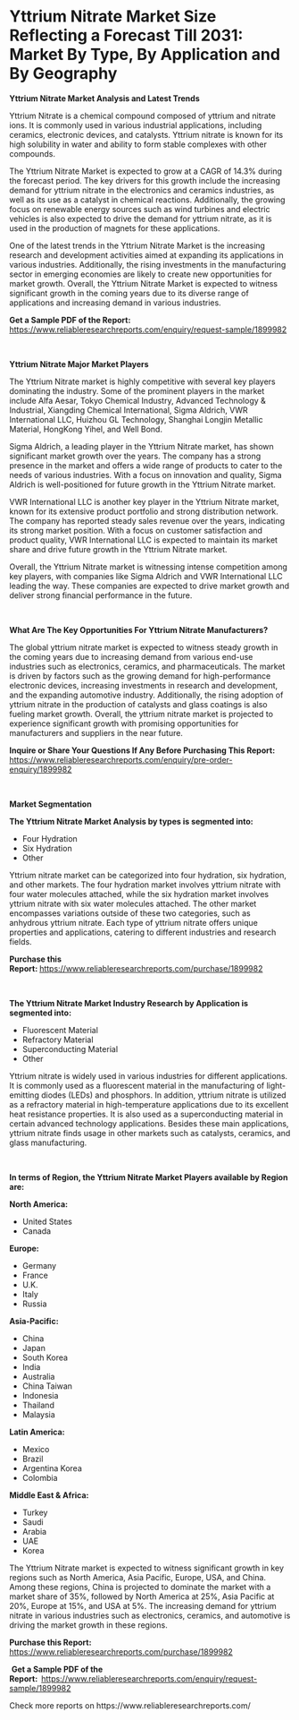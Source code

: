<p><h1>Yttrium Nitrate Market Size Reflecting a Forecast Till 2031: Market By Type, By Application and By Geography</h1></p><p><strong>Yttrium Nitrate Market Analysis and Latest Trends</strong></p>
<p><p>Yttrium Nitrate is a chemical compound composed of yttrium and nitrate ions. It is commonly used in various industrial applications, including ceramics, electronic devices, and catalysts. Yttrium nitrate is known for its high solubility in water and ability to form stable complexes with other compounds.</p><p>The Yttrium Nitrate Market is expected to grow at a CAGR of 14.3% during the forecast period. The key drivers for this growth include the increasing demand for yttrium nitrate in the electronics and ceramics industries, as well as its use as a catalyst in chemical reactions. Additionally, the growing focus on renewable energy sources such as wind turbines and electric vehicles is also expected to drive the demand for yttrium nitrate, as it is used in the production of magnets for these applications.</p><p>One of the latest trends in the Yttrium Nitrate Market is the increasing research and development activities aimed at expanding its applications in various industries. Additionally, the rising investments in the manufacturing sector in emerging economies are likely to create new opportunities for market growth. Overall, the Yttrium Nitrate Market is expected to witness significant growth in the coming years due to its diverse range of applications and increasing demand in various industries.</p></p>
<p><strong>Get a Sample PDF of the Report:&nbsp;</strong> <a href="https://www.reliableresearchreports.com/enquiry/request-sample/1899982">https://www.reliableresearchreports.com/enquiry/request-sample/1899982</a></p>
<p>&nbsp;</p>
<p><strong>Yttrium Nitrate Major Market Players</strong></p>
<p><p>The Yttrium Nitrate market is highly competitive with several key players dominating the industry. Some of the prominent players in the market include Alfa Aesar, Tokyo Chemical Industry, Advanced Technology & Industrial, Xiangding Chemical International, Sigma Aldrich, VWR International LLC, Huizhou GL Technology, Shanghai Longjin Metallic Material, HongKong Yihel, and Well Bond.</p><p>Sigma Aldrich, a leading player in the Yttrium Nitrate market, has shown significant market growth over the years. The company has a strong presence in the market and offers a wide range of products to cater to the needs of various industries. With a focus on innovation and quality, Sigma Aldrich is well-positioned for future growth in the Yttrium Nitrate market.</p><p>VWR International LLC is another key player in the Yttrium Nitrate market, known for its extensive product portfolio and strong distribution network. The company has reported steady sales revenue over the years, indicating its strong market position. With a focus on customer satisfaction and product quality, VWR International LLC is expected to maintain its market share and drive future growth in the Yttrium Nitrate market.</p><p>Overall, the Yttrium Nitrate market is witnessing intense competition among key players, with companies like Sigma Aldrich and VWR International LLC leading the way. These companies are expected to drive market growth and deliver strong financial performance in the future.</p></p>
<p>&nbsp;</p>
<p><strong>What Are The Key Opportunities For Yttrium Nitrate Manufacturers?</strong></p>
<p><p>The global yttrium nitrate market is expected to witness steady growth in the coming years due to increasing demand from various end-use industries such as electronics, ceramics, and pharmaceuticals. The market is driven by factors such as the growing demand for high-performance electronic devices, increasing investments in research and development, and the expanding automotive industry. Additionally, the rising adoption of yttrium nitrate in the production of catalysts and glass coatings is also fueling market growth. Overall, the yttrium nitrate market is projected to experience significant growth with promising opportunities for manufacturers and suppliers in the near future.</p></p>
<p><strong>Inquire or Share Your Questions If Any Before Purchasing This Report:</strong> <a href="https://www.reliableresearchreports.com/enquiry/pre-order-enquiry/1899982">https://www.reliableresearchreports.com/enquiry/pre-order-enquiry/1899982</a></p>
<p>&nbsp;</p>
<p><strong>Market Segmentation</strong></p>
<p><strong>The Yttrium Nitrate Market Analysis by types is segmented into:</strong></p>
<p><ul><li>Four Hydration</li><li>Six Hydration</li><li>Other</li></ul></p>
<p><p>Yttrium nitrate market can be categorized into four hydration, six hydration, and other markets. The four hydration market involves yttrium nitrate with four water molecules attached, while the six hydration market involves yttrium nitrate with six water molecules attached. The other market encompasses variations outside of these two categories, such as anhydrous yttrium nitrate. Each type of yttrium nitrate offers unique properties and applications, catering to different industries and research fields.</p></p>
<p><strong>Purchase this Report:&nbsp;</strong><a href="https://www.reliableresearchreports.com/purchase/1899982">https://www.reliableresearchreports.com/purchase/1899982</a></p>
<p>&nbsp;</p>
<p><strong>The Yttrium Nitrate Market Industry Research by Application is segmented into:</strong></p>
<p><ul><li>Fluorescent Material</li><li>Refractory Material</li><li>Superconducting Material</li><li>Other</li></ul></p>
<p><p>Yttrium nitrate is widely used in various industries for different applications. It is commonly used as a fluorescent material in the manufacturing of light-emitting diodes (LEDs) and phosphors. In addition, yttrium nitrate is utilized as a refractory material in high-temperature applications due to its excellent heat resistance properties. It is also used as a superconducting material in certain advanced technology applications. Besides these main applications, yttrium nitrate finds usage in other markets such as catalysts, ceramics, and glass manufacturing.</p></p>
<p>&nbsp;</p>
<p><strong>In terms of Region, the Yttrium Nitrate Market Players available by Region are:</strong></p>
<p>
    <p> <strong> North America: </strong>
        <ul>
            <li>United States</li>
            <li>Canada</li>
        </ul>
        </p> 
    <p> <strong> Europe: </strong>
        <ul>
            <li>Germany</li>
            <li>France</li>
            <li>U.K.</li>
            <li>Italy</li>
            <li>Russia</li>
        </ul>
        </p> 
    <p> <strong> Asia-Pacific: </strong>
        <ul>
            <li>China</li>
            <li>Japan</li>
            <li>South Korea</li>
            <li>India</li>
            <li>Australia</li>
            <li>China Taiwan</li>
            <li>Indonesia</li>
            <li>Thailand</li>
            <li>Malaysia</li>
        </ul>
        </p> 
    <p> <strong> Latin America: </strong>
        <ul>
            <li>Mexico</li>
            <li>Brazil</li>
            <li>Argentina Korea</li>
            <li>Colombia</li>
        </ul>
        </p> 
    <p> <strong> Middle East & Africa: </strong>
        <ul>
            <li>Turkey</li>
            <li>Saudi</li>
            <li>Arabia</li>
            <li>UAE</li>
            <li>Korea</li>
        </ul>
    </p>
    </p>
<p><p>The Yttrium Nitrate market is expected to witness significant growth in key regions such as North America, Asia Pacific, Europe, USA, and China. Among these regions, China is projected to dominate the market with a market share of 35%, followed by North America at 25%, Asia Pacific at 20%, Europe at 15%, and USA at 5%. The increasing demand for yttrium nitrate in various industries such as electronics, ceramics, and automotive is driving the market growth in these regions.</p></p>
<p><strong>Purchase this Report: </strong><a href="https://www.reliableresearchreports.com/purchase/1899982">https://www.reliableresearchreports.com/purchase/1899982</a></p>
<p>&nbsp;<strong>Get a Sample PDF of the Report:&nbsp;&nbsp;</strong><a href="https://www.reliableresearchreports.com/enquiry/request-sample/1899982">https://www.reliableresearchreports.com/enquiry/request-sample/1899982</a></p>
<p><strong></strong></p>
<p>Check more reports on https://www.reliableresearchreports.com/</p>